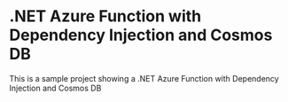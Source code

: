 # .NET Azure Function with Dependency Injection and Cosmos DB
This is a sample project showing a .NET Azure Function with Dependency Injection and Cosmos DB
